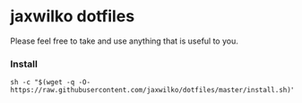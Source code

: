 # jaxwilko dotfiles

Please feel free to take and use anything that is useful to you.

### Install

```shell script
sh -c "$(wget -q -O- https://raw.githubusercontent.com/jaxwilko/dotfiles/master/install.sh)"
```

